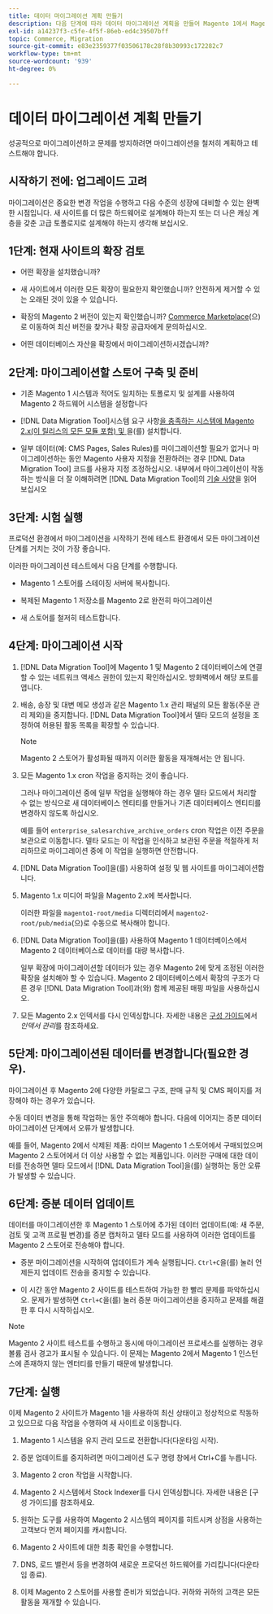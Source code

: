 ```yaml
---
title: 데이터 마이그레이션 계획 만들기
description: 다음 단계에 따라 데이터 마이그레이션 계획을 만들어 Magento 1에서 Magento 2로 성공적으로 업그레이드하십시오.
exl-id: a14237f3-c5fe-4f5f-86eb-ed4c39507bff
topic: Commerce, Migration
source-git-commit: e83e2359377f03506178c28f8b30993c172282c7
workflow-type: tm+mt
source-wordcount: '939'
ht-degree: 0%

---
```


# 데이터 마이그레이션 계획 만들기

성공적으로 마이그레이션하고 문제를 방지하려면 마이그레이션을 철저히 계획하고 테스트해야 합니다.

## 시작하기 전에: 업그레이드 고려

마이그레이션은 중요한 변경 작업을 수행하고 다음 수준의 성장에 대비할 수 있는 완벽한 시점입니다. 새 사이트를 더 많은 하드웨어로 설계해야 하는지 또는 더 나은 캐싱 계층을 갖춘 고급 토폴로지로 설계해야 하는지 생각해 보십시오.

## 1단계: 현재 사이트의 확장 검토

* 어떤 확장을 설치했습니까?

* 새 사이트에서 이러한 모든 확장이 필요한지 확인했습니까? 안전하게 제거할 수 있는 오래된 것이 있을 수 있습니다.

* 확장의 Magento 2 버전이 있는지 확인했습니까? [Commerce Marketplace]&#x200B;(으)로 이동하여 최신 버전을 찾거나 확장 공급자에게 문의하십시오.

* 어떤 데이터베이스 자산을 확장에서 마이그레이션하시겠습니까?

## 2단계: 마이그레이션할 스토어 구축 및 준비

* 기존 Magento 1 시스템과 적어도 일치하는 토폴로지 및 설계를 사용하여 Magento 2 하드웨어 시스템을 설정합니다

* [!DNL Data Migration Tool]시스템 요구 사항[을 충족하는 시스템에 Magento 2.x(이 릴리스의 모든 모듈 포함) 및 ](../../installation/system-requirements.md)을(를) 설치합니다.

* 일부 데이터(예: CMS Pages, Sales Rules)를 마이그레이션할 필요가 없거나 마이그레이션하는 동안 Magento 사용자 지정을 전환하려는 경우 [!DNL Data Migration Tool] 코드를 사용자 지정 조정하십시오. 내부에서 마이그레이션이 작동하는 방식을 더 잘 이해하려면 [!DNL Data Migration Tool]의 [기술 사양](technical-specification.md)을 읽어 보십시오

## 3단계: 시험 실행

프로덕션 환경에서 마이그레이션을 시작하기 전에 테스트 환경에서 모든 마이그레이션 단계를 거치는 것이 가장 좋습니다.

이러한 마이그레이션 테스트에서 다음 단계를 수행합니다.

* Magento 1 스토어를 스테이징 서버에 복사합니다.

* 복제된 Magento 1 저장소를 Magento 2로 완전히 마이그레이션

* 새 스토어를 철저히 테스트합니다.

## 4단계: 마이그레이션 시작

1. [!DNL Data Migration Tool]에 Magento 1 및 Magento 2 데이터베이스에 연결할 수 있는 네트워크 액세스 권한이 있는지 확인하십시오. 방화벽에서 해당 포트를 엽니다.

1. 배송, 송장 및 대변 메모 생성과 같은 Magento 1.x 관리 패널의 모든 활동(주문 관리 제외)을 중지합니다. [!DNL Data Migration Tool]에서 델타 모드의 설정을 조정하여 허용된 활동 목록을 확장할 수 있습니다.

   >[!NOTE]
   >
   >Magento 2 스토어가 활성화될 때까지 이러한 활동을 재개해서는 안 됩니다.

1. 모든 Magento 1.x cron 작업을 중지하는 것이 좋습니다.

   그러나 마이그레이션 중에 일부 작업을 실행해야 하는 경우 델타 모드에서 처리할 수 없는 방식으로 새 데이터베이스 엔티티를 만들거나 기존 데이터베이스 엔티티를 변경하지 않도록 하십시오.

   예를 들어 `enterprise_salesarchive_archive_orders` cron 작업은 이전 주문을 보관으로 이동합니다. 델타 모드는 이 작업을 인식하고 보관된 주문을 적절하게 처리하므로 마이그레이션 중에 이 작업을 실행하면 안전합니다.

1. [!DNL Data Migration Tool]을(를) 사용하여 설정 및 웹 사이트를 마이그레이션합니다.

1. Magento 1.x 미디어 파일을 Magento 2.x에 복사합니다.

   이러한 파일을 `magento1-root/media` 디렉터리에서 `magento2-root/pub/media`(으)로 수동으로 복사해야 합니다.

1. [!DNL Data Migration Tool]을(를) 사용하여 Magento 1 데이터베이스에서 Magento 2 데이터베이스로 데이터를 대량 복사합니다.

   일부 확장에 마이그레이션할 데이터가 있는 경우 Magento 2에 맞게 조정된 이러한 확장을 설치해야 할 수 있습니다. Magento 2 데이터베이스에서 확장의 구조가 다른 경우 [!DNL Data Migration Tool]과(와) 함께 제공된 매핑 파일을 사용하십시오.

1. 모든 Magento 2.x 인덱서를 다시 인덱싱합니다. 자세한 내용은 [구성 가이드](../../configuration/cli/manage-indexers.md)에서 _인덱서 관리_&#x200B;를 참조하세요.

## 5단계: 마이그레이션된 데이터를 변경합니다(필요한 경우).

마이그레이션 후 Magento 2에 다양한 카탈로그 구조, 판매 규칙 및 CMS 페이지를 저장해야 하는 경우가 있습니다.

수동 데이터 변경을 통해 작업하는 동안 주의해야 합니다. 다음에 이어지는 증분 데이터 마이그레이션 단계에서 오류가 발생합니다.

예를 들어, Magento 2에서 삭제된 제품: 라이브 Magento 1 스토어에서 구매되었으며 Magento 2 스토어에서 더 이상 사용할 수 없는 제품입니다. 이러한 구매에 대한 데이터를 전송하면 델타 모드에서 [!DNL Data Migration Tool]을(를) 실행하는 동안 오류가 발생할 수 있습니다.

## 6단계: 증분 데이터 업데이트

데이터를 마이그레이션한 후 Magento 1 스토어에 추가된 데이터 업데이트(예: 새 주문, 검토 및 고객 프로필 변경)를 증분 캡처하고 델타 모드를 사용하여 이러한 업데이트를 Magento 2 스토어로 전송해야 합니다.

* 증분 마이그레이션을 시작하여 업데이트가 계속 실행됩니다. `Ctrl+C`을(를) 눌러 언제든지 업데이트 전송을 중지할 수 있습니다.

* 이 시간 동안 Magento 2 사이트를 테스트하여 가능한 한 빨리 문제를 파악하십시오. 문제가 발생하면 `Ctrl+C`을(를) 눌러 증분 마이그레이션을 중지하고 문제를 해결한 후 다시 시작하십시오.

>[!NOTE]
>
>Magento 2 사이트 테스트를 수행하고 동시에 마이그레이션 프로세스를 실행하는 경우 볼륨 검사 경고가 표시될 수 있습니다. 이 문제는 Magento 2에서 Magento 1 인스턴스에 존재하지 않는 엔터티를 만들기 때문에 발생합니다.

## 7단계: 실행

이제 Magento 2 사이트가 Magento 1을 사용하여 최신 상태이고 정상적으로 작동하고 있으므로 다음 작업을 수행하여 새 사이트로 이동합니다.

1. Magento 1 시스템을 유지 관리 모드로 전환합니다(다운타임 시작).

1. 증분 업데이트를 중지하려면 마이그레이션 도구 명령 창에서 Ctrl+C를 누릅니다.

1. Magento 2 cron 작업을 시작합니다.

1. Magento 2 시스템에서 Stock Indexer를 다시 인덱싱합니다. 자세한 내용은 [구성 가이드]를 참조하세요.

1. 원하는 도구를 사용하여 Magento 2 시스템의 페이지를 히트시켜 상점을 사용하는 고객보다 먼저 페이지를 캐시합니다.

1. Magento 2 사이트에 대한 최종 확인을 수행합니다.

1. DNS, 로드 밸런서 등을 변경하여 새로운 프로덕션 하드웨어를 가리킵니다(다운타임 종료).

1. 이제 Magento 2 스토어를 사용할 준비가 되었습니다. 귀하와 귀하의 고객은 모든 활동을 재개할 수 있습니다.

<!-- LINK ADDRESSES -->

[Commerce Marketplace]: https://marketplace.magento.com
